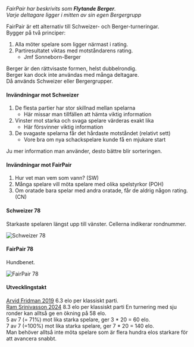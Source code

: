 *FairPair har beskrivits som **Flytande Berger**.  
Varje deltagare ligger i mitten av sin egen Bergergrupp*

FairPair är ett alternativ till Schweizer- och Berger-turneringar.  
Bygger på två principer:

1. Alla möter spelare som ligger närmast i rating. 
2. Partiresultatet viktas med motståndarens rating.
	* Jmf Sonneborn-Berger

Berger är den rättvisaste formen, helst dubbelrondig.   
Berger kan dock inte användas med många deltagare.   
Då används Schweizer eller Bergergrupper.

#### Invändningar mot Schweizer

1. De flesta partier har stor skillnad mellan spelarna
	* Här missar man tillfällen att hämta viktig information
2. Vinster mot starka och svaga spelare värderas exakt lika 
	* Här försvinner viktig information
3. De svagaste spelarna får det hårdaste motståndet (relativt sett)
	* Vore bra om nya schackspelare kunde få en mjukare start

Ju mer information man använder, desto bättre blir sorteringen. 

#### Invändningar mot FairPair

1. Hur vet man vem som vann? (SW)
2. Många spelare vill möta spelare med olika spelstyrkor (POH)
3. Om oratade bara spelar med andra oratade, får de aldrig någon rating. (CN)

#### Schweizer 78

Starkaste spelaren längst upp till vänster. Cellerna indikerar rondnummer.

![Schweizer 78](X_Schweizer_78.png)

#### FairPair 78

Hundbenet.

![FairPair 78](X_FairPair_78.png)

#### Utvecklingstakt

[Arvid Fridman 2019](https://ratings.fide.com/calculations.phtml?id_number=1758632&period=2019-12-01&rating=0) 6.3 elo per klassiskt parti.  
[Ram Srinivasson 2024](https://ratings.fide.com/profile/1779249/chart) 8.3 elo per klassiskt parti
En turnering med sju ronder kan alltså ge en ökning på 58 elo.  
5 av 7 (= 71%) mot lika starka spelare, ger 3 * 20 = 60 elo.  
7 av 7 (=100%) mot lika starka spelare, ger 7 * 20 = 140 elo.  
Man behöver alltså inte möta spelare som är flera hundra elos starkare för att avancera snabbt.

